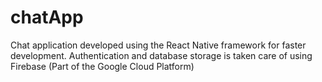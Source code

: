 # chatApp
Chat application developed using the React Native framework for faster development. 
Authentication and database storage is taken care of using Firebase (Part of the Google Cloud Platform)
